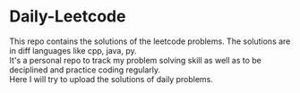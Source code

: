 # Daily-Leetcode
This repo contains the solutions of the leetcode problems. The solutions are in diff languages like cpp, java, py.
<br>
It's a personal repo to track my problem solving skill as well as to be deciplined and practice coding regularly.
<br>
Here I will try to upload the solutions of daily problems.

